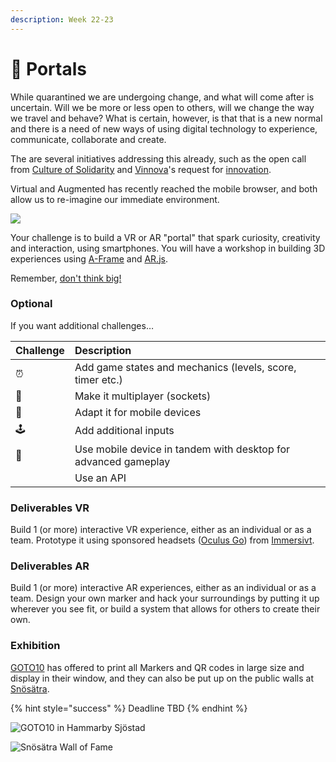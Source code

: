 ```yaml
---
description: Week 22-23
---
```


# 🥇 Portals

While quarantined we are undergoing change, and what will come after is uncertain. Will we be more or less open to others, will we change the way we travel and behave? What is certain, however, is that that is a new normal and there is a need of new ways of using digital technology to experience, communicate, collaborate and create.

The are several initiatives addressing this already, such as the open call from [Culture of Solidarity](https://www.culturalfoundation.eu/culture-of-solidarity) and [Vinnova](https://www.vinnova.se/)'s request for [innovation](https://www.vinnova.se/e/innovationer-i-krisens-spar/2020). 

Virtual and Augmented has recently reached the mobile browser, and both allow us to re-imagine our immediate environment.

![](https://cdn.glitch.com/9fefbf1d-1435-435b-a215-8f0dd88f40eb%2Fpattern-tree.png?v=1570454328480)

Your challenge is to build a VR or AR "portal" that spark curiosity, creativity and interaction, using smartphones. You will have a workshop in building 3D experiences using [A-Frame](https://www.exploring.technology/learn/aframe) and [AR.js](https://www.exploring.technology/learn/aframe/ar).

Remember, [don't think big!](https://blog.prototypr.io/dont-think-big-5ca8e7dd8b3d#.fcx0aw7el)

### Optional

If  you want additional challenges…

| Challenge | Description |
| :--- | :--- |
| ⏰ | Add game states and mechanics \(levels, score, timer etc.\) |
| 🤼 | Make it multiplayer \(sockets\) |
| 📱 | Adapt it for mobile devices |
| 🕹️ | Add additional inputs |
| 📱 | Use mobile device in tandem with desktop for advanced gameplay |
|  | Use an API |

### Deliverables VR

Build 1 \(or more\) interactive VR experience, either as an individual or as a team. Prototype it using sponsored headsets \([Oculus Go](https://www.oculus.com/go)\) from [Immersivt](https://www.immersivt.se/).

### Deliverables AR

Build 1 \(or more\) interactive AR experiences, either as an individual or as a team. Design your own marker and hack your surroundings by putting it up wherever you see fit, or build a system that allows for others to create their own.

### Exhibition

[GOTO10](https://www.goto10.se/) has offered to print all Markers and QR codes in large size and display in their window, and they can also be put up on the public walls at [Snösätra](https://www.visitstockholm.com/sv/se--gora/sevardheter/snosatra-graffiti-wall-of-fame/).

{% hint style="success" %}
Deadline TBD
{% endhint %}

![GOTO10 in Hammarby Sj&#xF6;stad](https://tengbom.se/app/uploads/2019/01/iis_312-2560x1440.jpg)

![Sn&#xF6;s&#xE4;tra Wall of Fame](../.gitbook/assets/snosatra.png)

